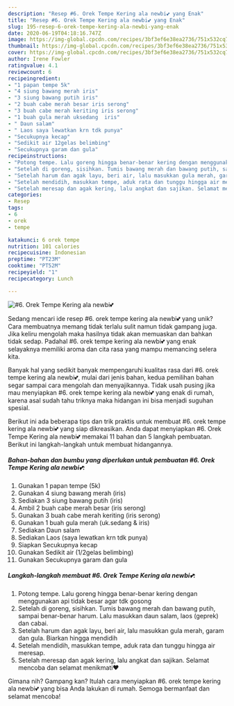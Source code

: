 ```yaml
---
description: "Resep #6. Orek Tempe Kering ala newbi💕 yang Enak"
title: "Resep #6. Orek Tempe Kering ala newbi💕 yang Enak"
slug: 195-resep-6-orek-tempe-kering-ala-newbi-yang-enak
date: 2020-06-19T04:18:16.747Z
image: https://img-global.cpcdn.com/recipes/3bf3ef6e38ea2736/751x532cq70/6-orek-tempe-kering-ala-newbi💕-foto-resep-utama.jpg
thumbnail: https://img-global.cpcdn.com/recipes/3bf3ef6e38ea2736/751x532cq70/6-orek-tempe-kering-ala-newbi💕-foto-resep-utama.jpg
cover: https://img-global.cpcdn.com/recipes/3bf3ef6e38ea2736/751x532cq70/6-orek-tempe-kering-ala-newbi💕-foto-resep-utama.jpg
author: Irene Fowler
ratingvalue: 4.1
reviewcount: 6
recipeingredient:
- "1 papan tempe 5k"
- "4 siung bawang merah iris"
- "3 siung bawang putih iris"
- "2 buah cabe merah besar iris serong"
- "3 buah cabe merah keriting iris serong"
- "1 buah gula merah uksedang  iris"
- " Daun salam"
- " Laos saya lewatkan krn tdk punya"
- "Secukupnya kecap"
- "Sedikit air 12gelas belimbing"
- "Secukupnya garam dan gula"
recipeinstructions:
- "Potong tempe. Lalu goreng hingga benar-benar kering dengan menggunakan api tidak besar agar tdk gosong"
- "Setelah di goreng, sisihkan. Tumis bawang merah dan bawang putih, sampai benar-benar harum. Lalu masukkan daun salam, laos (geprek) dan cabai."
- "Setelah harum dan agak layu, beri air, lalu masukkan gula merah, garam dan gula. Biarkan hingga mendidih"
- "Setelah mendidih, masukkan tempe, aduk rata dan tunggu hingga air meresap."
- "Setelah meresap dan agak kering, lalu angkat dan sajikan. Selamat mencoba dan selamat menikmati❤"
categories:
- Resep
tags:
- 6
- orek
- tempe

katakunci: 6 orek tempe 
nutrition: 101 calories
recipecuisine: Indonesian
preptime: "PT23M"
cooktime: "PT52M"
recipeyield: "1"
recipecategory: Lunch

---
```



![#6. Orek Tempe Kering ala newbi💕](https://img-global.cpcdn.com/recipes/3bf3ef6e38ea2736/751x532cq70/6-orek-tempe-kering-ala-newbi💕-foto-resep-utama.jpg)

Sedang mencari ide resep #6. orek tempe kering ala newbi💕 yang unik? Cara membuatnya memang tidak terlalu sulit namun tidak gampang juga. Jika keliru mengolah maka hasilnya tidak akan memuaskan dan bahkan tidak sedap. Padahal #6. orek tempe kering ala newbi💕 yang enak selayaknya memiliki aroma dan cita rasa yang mampu memancing selera kita.



Banyak hal yang sedikit banyak mempengaruhi kualitas rasa dari #6. orek tempe kering ala newbi💕, mulai dari jenis bahan, kedua pemilihan bahan segar sampai cara mengolah dan menyajikannya. Tidak usah pusing jika mau menyiapkan #6. orek tempe kering ala newbi💕 yang enak di rumah, karena asal sudah tahu triknya maka hidangan ini bisa menjadi suguhan spesial.


Berikut ini ada beberapa tips dan trik praktis untuk membuat #6. orek tempe kering ala newbi💕 yang siap dikreasikan. Anda dapat menyiapkan #6. Orek Tempe Kering ala newbi💕 memakai 11 bahan dan 5 langkah pembuatan. Berikut ini langkah-langkah untuk membuat hidangannya.

<!--inarticleads1-->

##### Bahan-bahan dan bumbu yang diperlukan untuk pembuatan #6. Orek Tempe Kering ala newbi💕:

1. Gunakan 1 papan tempe (5k)
1. Gunakan 4 siung bawang merah (iris)
1. Sediakan 3 siung bawang putih (iris)
1. Ambil 2 buah cabe merah besar (iris serong)
1. Gunakan 3 buah cabe merah keriting (iris serong)
1. Gunakan 1 buah gula merah (uk.sedang &amp; iris)
1. Sediakan  Daun salam
1. Sediakan  Laos (saya lewatkan krn tdk punya)
1. Siapkan Secukupnya kecap
1. Gunakan Sedikit air (1/2gelas belimbing)
1. Gunakan Secukupnya garam dan gula




<!--inarticleads2-->

##### Langkah-langkah membuat #6. Orek Tempe Kering ala newbi💕:

1. Potong tempe. Lalu goreng hingga benar-benar kering dengan menggunakan api tidak besar agar tdk gosong
1. Setelah di goreng, sisihkan. Tumis bawang merah dan bawang putih, sampai benar-benar harum. Lalu masukkan daun salam, laos (geprek) dan cabai.
1. Setelah harum dan agak layu, beri air, lalu masukkan gula merah, garam dan gula. Biarkan hingga mendidih
1. Setelah mendidih, masukkan tempe, aduk rata dan tunggu hingga air meresap.
1. Setelah meresap dan agak kering, lalu angkat dan sajikan. Selamat mencoba dan selamat menikmati❤




Gimana nih? Gampang kan? Itulah cara menyiapkan #6. orek tempe kering ala newbi💕 yang bisa Anda lakukan di rumah. Semoga bermanfaat dan selamat mencoba!
